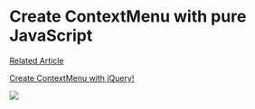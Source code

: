 # Create ContextMenu with pure JavaScript

[Related Article](https://juniorfrontend.ir/context-menu)


[Create ContextMenu with jQuery!](https://github.com/Junior-Front-End/context-menu/tree/jquery)


![](https://archive.org/download/git_20210705/git.gif)
